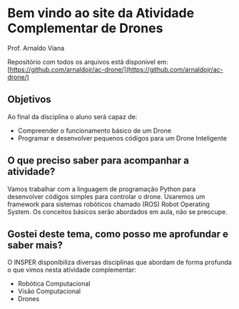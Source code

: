 # Bem vindo ao site da Atividade Complementar de Drones

Prof. Arnaldo Viana

Repositório com todos os arquivos está disponivel em: [https://github.com/arnaldojr/ac-drone/](https://github.com/arnaldojr/ac-drone/)

## Objetivos
Ao final da disciplina o aluno será capaz de:

- Compreender o funcionamento básico de um Drone 
- Programar e desenvolver pequenos códigos para um Drone Inteligente


## O que preciso saber para acompanhar a atividade?

Vamos trabalhar com a linguagem de programação Python para desenvolver códigos simples para controlar o drone. Usaremos um framework para sistemas robóticos chamado (ROS) Robot Operating System. Os conceitos básicos serão abordados em aula, não se preocupe. 


## Gostei deste tema, como posso me aprofundar e saber mais?

O INSPER disponibiliza diversas disciplinas que abordam de forma profunda o que vimos nesta atividade complementar: 

- Robótica Computacional 
- Visão Computacional
- Drones

